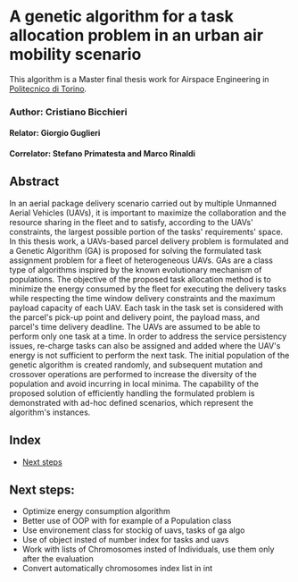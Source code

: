 # A genetic algorithm for a task allocation problem in an urban air mobility scenario
This algorithm is a Master final thesis work for Airspace Engineering in [Politecnico di Torino](https://www.polito.it/en).

### Author: Cristiano Bicchieri
#### Relator: Giorgio Guglieri
#### Correlator: Stefano Primatesta and Marco Rinaldi


## Abstract
In an aerial package delivery scenario carried out by multiple Unmanned Aerial Vehicles (UAVs), it is important to maximize the collaboration and the resource sharing in the fleet and to satisfy, according to the UAVs' constraints, the largest possible portion of the tasks' requirements' space.
In this thesis work, a UAVs-based parcel delivery problem is formulated and a Genetic Algorithm (GA) is proposed for solving the formulated task assignment problem for a fleet of heterogeneous UAVs.
GAs are a class type of algorithms inspired by the known evolutionary mechanism of populations.
The objective of the proposed task allocation method is to minimize the energy consumed by the fleet for executing the delivery tasks while respecting the time window delivery constraints and the maximum payload capacity of each UAV.
Each task in the task set is considered with the parcel's pick-up point and delivery point, the payload mass, and parcel's time delivery deadline.
The UAVs are assumed to be able to perform only one task at a time. In order to address the service persistency issues, re-charge tasks can also be assigned and added where the UAV's energy is not sufficient to perform the next task.
The initial population of the genetic algorithm is created randomly, and subsequent mutation and crossover operations are performed to increase the diversity of the population and avoid incurring in local minima.
The capability of the proposed solution of efficiently handling the formulated problem is demonstrated with ad-hoc defined scenarios, which represent the algorithm's instances.


## Index
- [Next steps](#next-steps)


## Next steps:
- Optimize energy consumption algorithm
- Better use of OOP with for example of a Population class
- Use environement class for stockig of uavs, tasks of ga algo
- Use of object insted of number index for tasks and uavs
- Work with lists of Chromosomes insted of Individuals, use them only after the evaluation
- Convert automatically chromosomes index list in int

